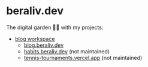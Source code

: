 # beraliv.dev

The digital garden 🌳🌲 with my projects:

- [blog workspace](https://github.com/Beraliv/beraliv.dev/tree/main/packages/blog2)
  - [blog.beraliv.dev](https://blog.beraliv.dev/)
  - [habits.beraliv.dev](https://habits.beraliv.dev/) (not maintained)
  - [tennis-tournaments.vercel.app](https://tennis-tournaments.vercel.app/) (not maintained)
